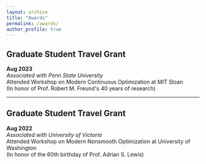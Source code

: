 ```yaml
---
layout: archive
title: "Awards"
permalink: /awards/
author_profile: true
---
```


## Graduate Student Travel Grant
**Aug 2023**  
*Associated with Penn State University*  
Attended Workshop on Modern Continuous Optimization at MIT Sloan  
(In honor of Prof. Robert M. Freund's 40 years of research)

---

## Graduate Student Travel Grant
**Aug 2022**  
*Associated with University of Victoria*  
Attended Workshop on Modern Nonsmooth Optimization at University of Washington  
(In honor of the 60th birthday of Prof. Adrian S. Lewis)

